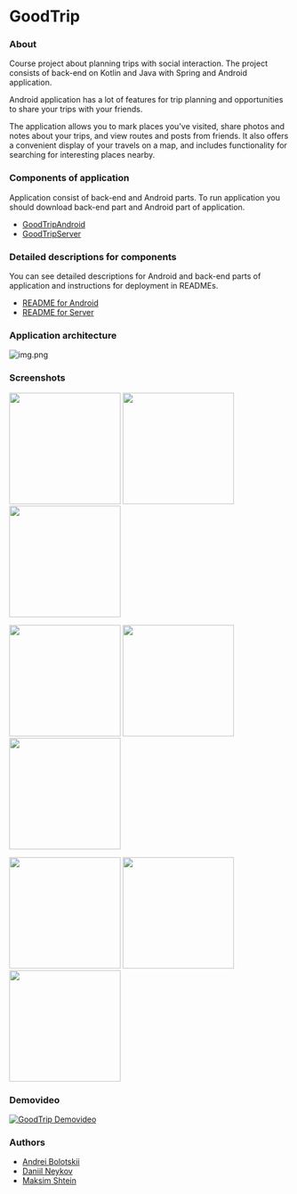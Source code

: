 # GoodTrip

### About

Course project about planning trips with social interaction. 
The project consists of back-end on Kotlin and Java with Spring and Android application.

Android application has a lot of features for trip
planning and opportunities to share your trips with your friends.

The application allows you to mark places you've visited, share photos and notes about your trips, and view routes and posts from friends. It also offers a convenient display of your travels on a map, and includes functionality for searching for interesting places nearby.

### Components of application

Application consist of back-end and Android parts. To run application you should download back-end part and Android part of application. 

* [GoodTripAndroid](https://github.com/GoodTripProject/GoodTripAndroid)
* [GoodTripServer](https://github.com/GoodTripProject/GoodTripServer)

### Detailed descriptions for components

You can see detailed descriptions for Android and back-end parts of application and instructions for deployment in READMEs.
* [README for Android](https://github.com/GoodTripProject/GoodTripAndroid/blob/main/README.md)
* [README for Server](https://github.com/GoodTripProject/GoodTripServer/blob/main/README.md)

### Application architecture

![img.png](assets/img.png)

### Screenshots 
<p float="left">
    <img src="assets/login_screen.jpg" width="200" alt=""/> 
    <img src="assets/screen1.jpg" width="200" alt=""/>
    <img src="assets/screen2.jpg" width="200" alt=""/>
</p>
<p float="left">
<img src="assets/screen3.jpg" width="200" alt="">
<img src="assets/screen4.jpg" width="200" alt="">
<img src="assets/screen5.jpg" width="200" alt="">
</p>
<p float="left">
<img src="assets/screen6.jpg" width="200" alt="">
<img src="assets/screen7.jpg" width="200" alt="">
<img src="assets/screen8.jpg" width="200" alt="">
</p>

### Demovideo

[![GoodTrip Demovideo](https://img.youtube.com/vi/EDtKcL7xMzw/0.jpg)](https://www.youtube.com/watch?v=EDtKcL7xMzw)


### Authors

* [Andrei Bolotskii](https://github.com/andrewbolotsky)
* [Daniil Neykov](https://github.com/cowboymalboro1884)
* [Maksim Shtein](https://github.com/MaksimkaSH)

